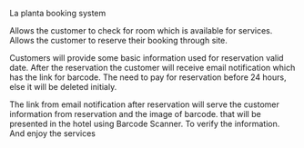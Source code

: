 La planta booking system

Allows the customer to check for room which is available for services.
Allows the customer to reserve their booking through site.

Customers will provide some basic information used for reservation valid date.
After the reservation the customer will receive email notification which has the link for barcode.
The need to pay for reservation before 24 hours, else it will be deleted initialy.

The link from email notification after reservation will serve the customer information from reservation and the image of barcode.
that will be presented in the hotel using Barcode Scanner. To verify the information. And enjoy the services
